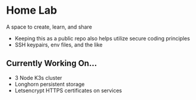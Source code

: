 # Home Lab

A space to create, learn, and share


- Keeping this as a public repo also helps utilize secure coding principles
- SSH keypairs, env files, and the like

## Currently Working On...

- 3 Node K3s cluster
- Longhorn persistent storage
- Letsencrypt HTTPS certificates on services

